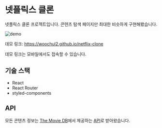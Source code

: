 # 넷플릭스 클론

넷플릭스 클론 프로젝트입니다. 콘텐츠 탐색 페이지만 최대한 비슷하게 구현해봤습니다.

![demo](https://user-images.githubusercontent.com/49304239/158429742-701846ec-285a-429a-8b50-14358e104ca4.gif)

데모 링크: https://woochul2.github.io/netflix-clone

데모 링크는 모바일에서도 접속할 수 있습니다.

## 기술 스택

- React
- React Router
- styled-components

## API

모든 콘텐츠 정보는 [The Movie DB](https://www.themoviedb.org/)에서 제공하는 [API](https://www.themoviedb.org/documentation/api)로 받아왔습니다.
